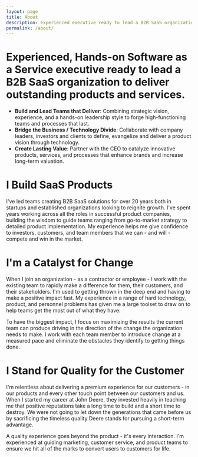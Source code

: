 ```yaml
---
layout: page
title: About
description: Experienced executive ready to lead a B2B SaaS organization to produce amazing results.
permalink: /about/
---
```


# Experienced, Hands-on Software as a Service executive ready to lead a B2B SaaS organization to deliver outstanding products and services.

* **Build and Lead Teams that Deliver**: Combining strategic vision, experience, and a hands-on leadership style to forge high-functioning teams and processes that last.
* **Bridge the Business / Technology Divide**: Collaborate with company leaders, investors and clients to define, evangelize and deliver a product vision through technology.
* **Create Lasting Value**: Partner with the CEO to catalyze innovative products, services, and processes that enhance brands and increase long-term valuation.

# I Build SaaS Products

I've led teams creating B2B SaaS solutions for over 20 years both in startups and established organizations looking to reignite growth.  I've spent years working across all the roles in successful product companies, building the wisdom to guide teams ranging from go-to-market strategy to detailed product implementation.  My experience helps me give confidence to investors, customers, and team members that we can - and will - compete and win in the market.  

# I'm a Catalyst for Change

When I join an organization - as a contractor or employee - I work with the existing team to rapidly make a difference for them, their customers, and their stakeholders.  I'm used to getting thrown in the deep end and having to make a positive impact fast.  My experience in a range of hard technology, product, and personnel problems has given me a large toolset to draw on to help teams get the most out of what they have.

To have the biggest impact, I focus on maximizing the results the current team can produce driving in the direction of the change the organization needs to make.  I work with each team member to introduce change at a measured pace and eliminate the obstacles they identify to getting things done.  

# I Stand for Quality for the Customer

I'm relentless about delivering a premium experience for our customers - in our products and every other touch point between our customers and us.  When I started my career at John Deere, they invested heavily in teaching me that positive reputations take a long time to build and a short time to destroy.  We were not going to let down the generations that came before us by sacrificing the timeless quality Deere stands for pursuing a short-term advantage.

A quality experience goes beyond the product - it's every interaction.  I'm experienced at guiding marketing, customer service, and product teams to ensure we hit all of the marks to convert users to customers for life.